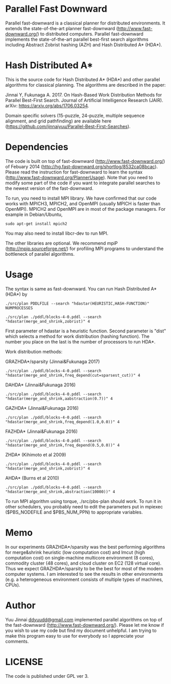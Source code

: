 # Parallel Fast Downward

Parallel fast-downward is a classical planner for distributed environments.
It extends the state-of-the-art planner fast-downward (http://www.fast-downward.org/) to distributed computers.
Parallel fast-downward implements the state-of-the-art parallel best-first search algorithms including Abstract Zobrist hashing (AZH) and Hash Distributed A\* (HDA\*).

# Hash Distributed A*
This is the source code for Hash Distributed A* (HDA*) and other parallel algorithms for classical planning. The algorithms are described in the paper:

Jinnai Y, Fukunaga A. 2017. On Hash-Based Work Distribution Methods for Parallel Best-First Search. Journal of Artificial Intelligence Research (JAIR). arXiv: https://arxiv.org/abs/1706.03254.

Domain specific solvers (15-puzzle, 24-puzzle, multiple sequence alignment, and grid pathfinding) are available here (https://github.com/jinnaiyuu/Parallel-Best-First-Searches).

# Dependencies

The code is built on top of fast-downward (http://www.fast-downward.org/) of Febuary 2014 (http://hg.fast-downward.org/shortlog/8532ca08bcac).
Please read the instruction for fast-downward to learn the syntax (http://www.fast-downward.org/PlannerUsage). Note that you need to modify some part of the code if you want to integrate parallel searches to the newest version of the fast-downward.

To run, you need to install MPI library. We have confirmed that our code works with MPICH3, MPICH2, and OpenMPI (usually MPICH is faster than OpenMPI). MPICH2 and OpenMPI are in most of the package managers. For example in Debian/Ubuntu,

```
sudo apt-get install mpich2
```

You may also need to install libcr-dev to run MPI.

The other libraries are optional. We recommend mpiP (http://mpip.sourceforge.net/) for profiling MPI programs to understand the bottleneck of parallel algorithms.

# Usage

The syntax is same as fast-downward. You can run Hash Distributed A* (HDA*) by 

```
./src/plan PDDLFILE --search "hdastar(HEURISTIC,HASH-FUNCTION)" NUMPROCESSES
```

```
./src/plan ./pddl/blocks-4-0.pddl --search "hdastar(merge_and_shrink,zobrist)" 4
```


First parameter of hdastar is a heuristic function.
Second parameter is "dist" which selects a method for work distribution (hashing function).
The number you place on the last is the number of processors to run HDA*.

Work distribution methods:

GRAZHDA*/sparsity (Jinnai&Fukunaga 2017)

```
./src/plan ./pddl/blocks-4-0.pddl --search "hdastar(merge_and_shrink,freq_depend(cut=sparsest_cut))" 4
```

DAHDA* (Jinnai&Fukunaga 2016)

```
./src/plan ./pddl/blocks-4-0.pddl --search "hdastar(merge_and_shrink,aabstraction(0.7))" 4
```

GAZHDA* (Jinnai&Fukunaga 2016)

```
./src/plan ./pddl/blocks-4-0.pddl --search "hdastar(merge_and_shrink,freq_depend(1.0,0.0))" 4
```

FAZHDA* (Jinnai&Fukunaga 2016)

```
./src/plan ./pddl/blocks-4-0.pddl --search "hdastar(merge_and_shrink,freq_depend(0.5,0.0))" 4
```

ZHDA* (Kihimoto et al 2009)

```
./src/plan ./pddl/blocks-4-0.pddl --search "hdastar(merge_and_shrink,zobrist)" 4
```

AHDA* (Burns et al 2010)

```
./src/plan ./pddl/blocks-4-0.pddl --search "hdastar(merge_and_shrink,abstraction(10000))" 4
```


To run MPI algorithm using torque, ./src/pbs-plan should work. To run it in other schedulers, you probably need to edit the parameters put in mpiexec ($PBS_NODEFILE and $PBS_NUM_PPN) to appropriate variables.


# Memo

In our experiments GRAZHDA*/sparsity was the best performing algorithms for merge&shrink heuristic (low computation cost) and lmcut (high computation cost) on single-machine multicore environment (8 cores), commodity cluster (48 cores), and cloud cluster on EC2 (128 virtual core).
Thus we expect GRAZHDA*/sparsity to be the best for most of the modern computer systems.
I am interested to see the results in other environments (e.g. a heterogeneous environment consists of multiple types of machines, CPUs).

# Author

Yuu Jinnai <ddyuudd@gmail.com> implemented parallel algorithms on top of the fast-downward (http://www.fast-downward.org/).
Please let me know if you wish to use my code but find my document unhelpful.
I am trying to make this program easy to use for everybody so I appreciate your comments.

# LICENSE

The code is published under GPL ver 3.

